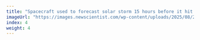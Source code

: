 ```yaml
---
title: "Spacecraft used to forecast solar storm 15 hours before it hit Earth"
imageUrl: "https://images.newscientist.com/wp-content/uploads/2025/08/29170705/SEI_263648113.jpg?width=788"
index: 4
weight: 4
---
```

